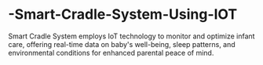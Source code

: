 # -Smart-Cradle-System-Using-IOT
Smart Cradle System employs IoT technology to monitor and optimize infant care, offering real-time data on baby's well-being, sleep patterns, and environmental conditions for enhanced parental peace of mind.

